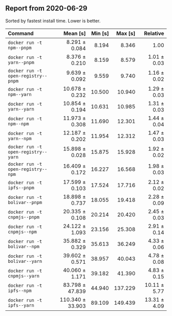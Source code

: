 ## Report from 2020-06-29

Sorted by fastest install time. Lower is better.


| Command | Mean [s] | Min [s] | Max [s] | Relative |
|:---|---:|---:|---:|---:|
| `docker run -t npm--pnpm` | 8.291 ± 0.084 | 8.194 | 8.346 | 1.00 |
| `docker run -t yarn--pnpm` | 8.376 ± 0.210 | 8.159 | 8.579 | 1.01 ± 0.03 |
| `docker run -t open-registry--pnpm` | 9.639 ± 0.092 | 9.559 | 9.740 | 1.16 ± 0.02 |
| `docker run -t npm--yarn` | 10.678 ± 0.232 | 10.500 | 10.940 | 1.29 ± 0.03 |
| `docker run -t yarn--yarn` | 10.854 ± 0.194 | 10.631 | 10.985 | 1.31 ± 0.03 |
| `docker run -t npm--npm` | 11.973 ± 0.308 | 11.690 | 12.301 | 1.44 ± 0.04 |
| `docker run -t yarn--npm` | 12.187 ± 0.202 | 11.954 | 12.312 | 1.47 ± 0.03 |
| `docker run -t open-registry--yarn` | 15.898 ± 0.028 | 15.875 | 15.928 | 1.92 ± 0.02 |
| `docker run -t open-registry--npm` | 16.409 ± 0.172 | 16.227 | 16.568 | 1.98 ± 0.03 |
| `docker run -t ipfs--pnpm` | 17.599 ± 0.103 | 17.524 | 17.716 | 2.12 ± 0.02 |
| `docker run -t bolivar--pnpm` | 18.898 ± 0.737 | 18.055 | 19.418 | 2.28 ± 0.09 |
| `docker run -t cnpmjs--pnpm` | 20.335 ± 0.108 | 20.214 | 20.420 | 2.45 ± 0.03 |
| `docker run -t cnpmjs--npm` | 24.122 ± 1.093 | 23.156 | 25.308 | 2.91 ± 0.14 |
| `docker run -t bolivar--npm` | 35.882 ± 0.329 | 35.613 | 36.249 | 4.33 ± 0.06 |
| `docker run -t bolivar--yarn` | 39.602 ± 0.571 | 38.957 | 40.043 | 4.78 ± 0.08 |
| `docker run -t cnpmjs--yarn` | 40.060 ± 1.171 | 39.182 | 41.390 | 4.83 ± 0.15 |
| `docker run -t ipfs--npm` | 83.798 ± 47.839 | 44.940 | 137.229 | 10.11 ± 5.77 |
| `docker run -t ipfs--yarn` | 110.340 ± 33.903 | 89.109 | 149.439 | 13.31 ± 4.09 |

